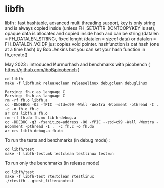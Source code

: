 # libfh 

libfh : fast hashtable, advanced multi threading support, key is only string and is always copied inside (unless FH_SETATTR_DONTCOPYKEY is set), opaque data is allocated and copied inside hash and can be string (datalen = FH_DATALEN_STRING), fixed lenght (datalen = sizeof data) or datalen = FH_DATALEN_VOIDP just copies void pointer. hashfunction is oat hash (one at a time hash) by Bob Jenkins but you can set your hash function in fh_create()

May 2023 : introduced Murmurhash and benchmarks with picobench ( https://github.com/iboB/picobench )

```
cd libfh
make -f libfh.mk releaseclean releaselinux debugclean debuglinux

Parsing: fh.c as language C
Parsing: fh.h as language C
rm -rf fh.o libfh.a
cc -DNDEBUG -O3 -fPIC --std=c99 -Wall -Wextra -Wcomment -pthread -I .    -c -o fh.o fh.c
ar crs libfh.a fh.o
rm -rf fh.do fh.mo libfh-debug.a
cc -DDEBUG -g3 -fsanitize=address -O0 -fPIC --std=c99 -Wall -Wextra -Wcomment -pthread -I .  -c fh.c -o fh.do
ar crs libfh-debug.a fh.do
```

To run the tests and benchmarks (in debug mode) : 

```
cd libfh/test
make -f libfh-test.mk testclean testlinux testrun
```

To run only the benchmarks (in release mode)

```
cd libfh/test
make -f libfh-test rtestclean rtestlinux
./rtestfh --gtest_filter=notest
```


